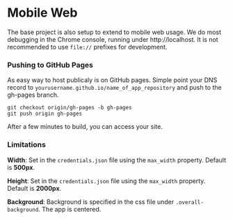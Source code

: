 # Mobile Web


The base project is also setup to extend to mobile web usage. We do most debugging in the Chrome console, running under http://localhost. It is not recommended to use `file://` prefixes for development. 


### Pushing to GitHub Pages 

As easy way to host publicaly is on GitHub pages. Simple point your DNS record to `yourusername.github.io/name_of_app_repository` and push to the gh-pages branch. 

    git checkout origin/gh-pages -b gh-pages
    git push origin gh-pages
    

After a few minutes to build, you can access your site. 


### Limitations 

__Width__: Set in the `credentials.json` file using the `max_width` property. Default is __500px__. 

__Height__: Set in the `credentials.json` file using the `max_width` property. Default is __2000px__. 

__Background__: Background is specified in the css file under `.overall-background`. The app is centered. 
